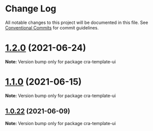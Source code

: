 # Change Log

All notable changes to this project will be documented in this file.
See [Conventional Commits](https://conventionalcommits.org) for commit guidelines.

# [1.2.0](https://github.com/iamyoki/create-cra-template/compare/v1.1.0...v1.2.0) (2021-06-24)

**Note:** Version bump only for package cra-template-ui





# [1.1.0](https://github.com/iamyoki/create-cra-template/compare/v1.0.22...v1.1.0) (2021-06-15)

**Note:** Version bump only for package cra-template-ui





## [1.0.22](https://github.com/iamyoki/create-cra-template/compare/v1.0.21...v1.0.22) (2021-06-09)

**Note:** Version bump only for package cra-template-ui
